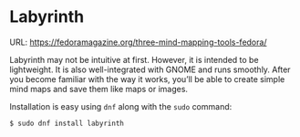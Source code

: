 # Labyrinth

URL: https://fedoramagazine.org/three-mind-mapping-tools-fedora/


Labyrinth may not be intuitive at first. However, it is intended to be lightweight. It is also well-integrated with GNOME and runs smoothly. After you become familiar with the way it works, you’ll be able to create simple mind maps and save them like maps or images.

Installation is easy using `dnf` along with the `sudo` command:

```bash
$ sudo dnf install labyrinth
```







